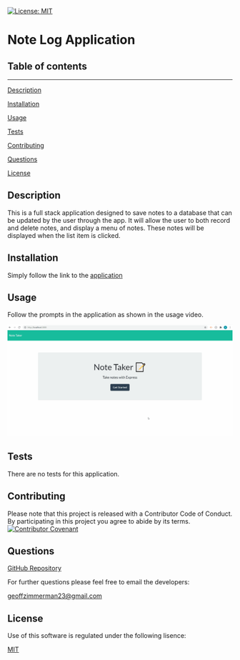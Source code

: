 [![License: MIT](https://img.shields.io/badge/License-MIT-yellow.svg)](https://opensource.org/licenses/MIT)
  # Note Log Application
  ## Table of contents
  ---
  [Description](#description)

  [Installation](#installation)

  [Usage](#usage)

  [Tests](#tests)

  [Contributing](#contributing)

  [Questions](#questions)

  [License](#license)

  ## Description
  This is a full stack application designed to save notes to a database that can be updated by the user through the app. It will  allow the user to both record and delete notes, and display a menu of notes. These notes will be displayed when the list item is clicked.
  ## Installation
  Simply follow the link to the [application](https://serene-stream-81360.herokuapp.com/)
  ## Usage
  Follow the prompts in the application as shown in the usage video.

  ![Usage Video](images/usage_video.gif)
  ## Tests
  There are no tests for this application.
  ## Contributing
  Please note that this project is released with a Contributor Code of Conduct. By participating in this project you agree to abide by its terms.
  [![Contributor Covenant](https://img.shields.io/badge/Contributor%20Covenant-v2.0%20adopted-ff69b4.svg)](code_of_conduct.md)
  ## Questions
  [GitHub Repository](https://github.com/geoff7709/note_log)

  For further questions please feel free to email the developers:

  geoffzimmerman23@gmail.com
  ## License
  Use of this software is regulated under the following lisence:

  [MIT](https://opensource.org/licenses/MIT)

  




